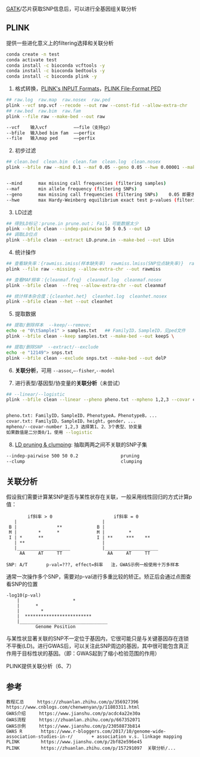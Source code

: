 

[GATK](GATK.md)/芯片获取SNP信息后，可以进行全基因组关联分析


## PLINK

提供一些进化意义上的filtering选择和关联分析

```bash
conda create -n test
conda activate test
conda install -c bioconda vcftools -y
conda install -c bioconda bedtools -y
conda install -c bioconda plink -y
```



1. 格式转换，[PLINK's INPUT Formats](https://www.cog-genomics.org/plink/1.9/input)，[PLINK File-Format PED](https://easygwas.biochem.mpg.de/faq/view/15/)
```bash
## raw.log  raw.map  raw.nosex  raw.ped
plink --vcf snp.vcf --recode --out raw --const-fid --allow-extra-chr    ## vcftools --vcf snp.vcf --plink --out raw
## raw.bed  raw.bim  raw.fam
plink --file raw --make-bed --out raw    

--vcf    输入vcf          ——file（支持gz）
--bfile  输入bed bim fam  ——perfix
--file   输入map ped      ——perfix
```


2. 初步过滤
```bash
## clean.bed  clean.bim  clean.fam  clean.log  clean.nosex
plink --bfile raw --mind 0.1 --maf 0.05 --geno 0.05 --hwe 0.00001 --make-bed --out clean


--mind      max missing call frequencies (filtering samples)
--maf       min allele frequency (filtering SNPs)
--geno      max missing call frequencies (filtering SNPs)    0.05 即要求 call rate > 95%
--hwe       max Hardy-Weinberg equilibrium exact test p-values (filtering SNPs)
```

3. LD过滤
```bash
## 得到LD标记：prune.in prune.out； Fail，可能数据太少
plink --bfile clean --indep-pairwise 50 5 0.5 --out LD
## 调取LD位点
plink --bfile clean --extract LD.prune.in --make-bed --out LDin
```

4. 统计操作
```bash
## 查看缺失率：{rawmiss.imiss(样本缺失率)  rawmiss.lmiss(SNP位点缺失率)}  rawmiss.log  rawmiss.nosex
plink --file raw --missing --allow-extra-chr --out rawmiss

## 查看MAF频率：{cleanmaf.frq}  cleanmaf.log  cleanmaf.nosex
plink --bfile clean  --freq --allow-extra-chr --out cleanmaf

## 统计样本杂合度：{cleanhet.het}  cleanhet.log  cleanhet.nosex
plink --bfile clean --het --out cleanhet
```

5. 提取数据
```bash
## 提取/删除样本  --keep/--remove; 
echo -e "0\tSample1" > samples.txt   ## FamilyID，SampleID，见ped文件
plink --bfile clean --keep samples.txt --make-bed --out keepS \

## 提取/删除SNP  --extract/--exclude
echo -e "12149"> snps.txt
plink --bfile clean --exclude snps.txt --make-bed --out delP
```

6. **关联分析**，可用 ```--assoc```,```–-fisher```,```--model```

7. 进行表型/基因型/协变量的**关联分析**（未尝试）
```bash
## --linear/--logistic
plink --bfile clean --linear --pheno pheno.txt --mpheno 1,2,3 --covar covar.txt --covar-number 1,2,3 --out asso_res


pheno.txt: FamilyID，SampleID，PhenotypeA，PhenotypeB，...
covar.txt: FamilyID，SampleID，height，gender，...
mpheno/--covar-number 1,2,3 选择第1、2、3个表型、协变量
如果数值是二分类0/1，使用 --logistic
```

8. [LD pruning & clumping](https://gwaslab.org/2021/05/18/pruning-and-clumping/): 抽取两两之间不关联的SNP子集
```bash
--indep-pairwise 500 50 0.2                pruning
--clump                                    clumping
```


## 关联分析

假设我们需要计算某SNP是否与某性状存在关联，一般采用线性回归的方式计算p值：
```  
        if斜率 > 0                       if斜率 = 0
   |                                |
 B |               **             B |
 M |        *      *              M |         *
 I | *      **                    I | **     ***    **
   | **                             |
   |____________________            |____________________        
     AA     AT     TT                 AA     AT     TT    

SNP: A/T       p-val=???, effect=斜率   注，GWAS示例一般使用十万多样本
```

通常一次操作多个SNP，需要对p-val进行多重比较的矫正。矫正后会通过点图查看SNP的位置
```
-log10(p-val)
    |                    *
    |      *            
    |        *
    |  *************************
    |_________________________________
           Genome Position
```

与某性状显著关联的SNP不一定位于基因内，它很可能只是与关键基因存在连锁不平衡(LD)。进行GWAS后，可以关注此SNP周边的基因，其中很可能包含真正作用于目标性状的基因。（即：GWAS起到了缩小检验范围的作用）


PLINK提供关联分析（6、7）


## 参考
```
教程汇总     https://zhuanlan.zhihu.com/p/356927396    https://www.cnblogs.com/chenwenyan/p/11803311.html
GWAS介绍     https://www.jianshu.com/p/acdc4a22e30a
GWAS流程     https://zhuanlan.zhihu.com/p/667352071
GWAS示例     https://www.jianshu.com/p/23058873b814
GWAS R       https://www.r-bloggers.com/2017/10/genome-wide-association-studies-in-r/       + association v.s. linkage mapping
PLINK        https://www.jianshu.com/p/2bf82e596e45  
PLINK        https://zhuanlan.zhihu.com/p/157291097  关联分析/...
```
